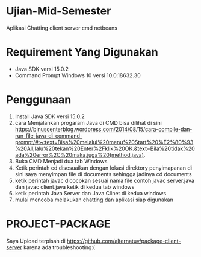 # Ujian-Mid-Semester
Aplikasi Chatting client server cmd netbeans
# Requirement Yang Digunakan
* Java SDK versi 15.0.2
* Command Prompt Windows 10 versi 10.0.18632.30
# Penggunaan 
1. Install Java SDK versi 15.0.2
2. cara Menjalankan progaram Java di CMD bisa dilihat di sini https://binuscenterblog.wordpress.com/2014/08/15/cara-compile-dan-run-file-java-di-command-prompt/#:~:text=Bisa%20melalui%20menu%20Start%20%E2%80%93%20All,lalu%20tekan%20Enter%2Fklik%20OK.&text=Bila%20tidak%20ada%20error%2C%20maka,juga%20(method.java).
3. Buka CMD Menjadi dua tab Windows
4. Ketik perintah cd disesuaikan dengan lokasi direktory penyimapanan di sini saya menyimpan file di documents 
   sehingga jadinya cd documents
5. ketik perintah javac dicocokan sesuai nama file contoh javac server.java dan javac client.java ketik di kedua tab windows 
6. ketik perintah Java Server dan Java Clinet di kedua windows
7. mulai mencoba melakukan chatting dan aplikasi siap digunakan
#  PROJECT-PACKAGE
Saya Upload terpisah di https://github.com/alternatuv/package-client-server
karena ada troubleshooting:(
 
